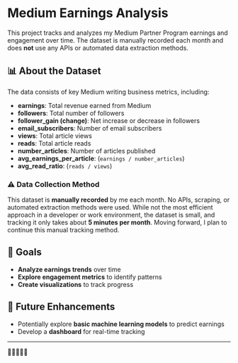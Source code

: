 # Medium Earnings Analysis  

This project tracks and analyzes my Medium Partner Program earnings and engagement over time. The dataset is manually recorded each month and does **not** use any APIs or automated data extraction methods.  

## 📊 About the Dataset  

The data consists of key Medium writing business metrics, including:  

- **earnings**: Total revenue earned from Medium  
- **followers**: Total number of followers  
- **follower_gain (change)**: Net increase or decrease in followers  
- **email_subscribers**: Number of email subscribers  
- **views**: Total article views  
- **reads**: Total article reads  
- **number_articles**: Number of articles published  
- **avg_earnings_per_article**: (`earnings / number_articles`)  
- **avg_read_ratio**: (`reads / views`)  

### **⚠️ Data Collection Method**  
This dataset is **manually recorded** by me each month. No APIs, scraping, or automated extraction methods were used. While not the most efficient approach in a developer or work environment, the dataset is small, and tracking it only takes about **5 minutes per month**. Moving forward, I plan to continue this manual tracking method.  

## 🚀 Goals  

- **Analyze earnings trends** over time  
- **Explore engagement metrics** to identify patterns  
- **Create visualizations** to track progress  

## 📌 Future Enhancements  

- Potentially explore **basic machine learning models** to predict earnings  
- Develop a **dashboard** for real-time tracking  

---
🚀🚀🚀🚀🚀

